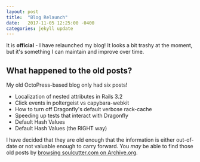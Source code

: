 ```yaml
---
layout: post
title:  "Blog Relaunch"
date:   2017-11-05 12:25:00 -0400
categories: jekyll update
---
```

It is __official__ - I have relaunched my blog! It looks a bit trashy at the moment, but it's something I can maintain and improve over time.

## What happened to the old posts?

My old OctoPress-based blog only had six posts!

* Localization of nested attributes in Rails 3.2
* Click events in poltergeist vs capybara-webkit
* How to turn off Dragonfly's default verbose rack-cache
* Speeding up tests that interact with Dragonfly
* Default Hash Values
* Default Hash Values (the RIGHT way)

I have decided that they are old enough that the information is either out-of-date or not valuable enough to carry forward.
You _may_ be able to find those old posts by [browsing soulcutter.com on Archive.org](http://web.archive.org/web/*/soulcutter.com/*).
